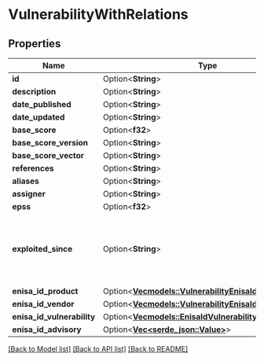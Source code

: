 # VulnerabilityWithRelations

## Properties

Name | Type | Description | Notes
------------ | ------------- | ------------- | -------------
**id** | Option<**String**> |  | [optional]
**description** | Option<**String**> |  | [optional]
**date_published** | Option<**String**> |  | [optional]
**date_updated** | Option<**String**> |  | [optional]
**base_score** | Option<**f32**> |  | [optional]
**base_score_version** | Option<**String**> |  | [optional]
**base_score_vector** | Option<**String**> |  | [optional]
**references** | Option<**String**> |  | [optional]
**aliases** | Option<**String**> |  | [optional]
**assigner** | Option<**String**> |  | [optional]
**epss** | Option<**f32**> |  | [optional]
**exploited_since** | Option<**String**> | Date when the vulnerability has been known to be exploited | [optional]
**enisa_id_product** | Option<[**Vec<models::VulnerabilityEnisaIdProductInner>**](Vulnerability_enisaIdProduct_inner.md)> |  | [optional]
**enisa_id_vendor** | Option<[**Vec<models::VulnerabilityEnisaIdVendorInner>**](Vulnerability_enisaIdVendor_inner.md)> |  | [optional]
**enisa_id_vulnerability** | Option<[**Vec<models::EnisaIdVulnerabilityEntry>**](EnisaIdVulnerabilityEntry.md)> |  | [optional]
**enisa_id_advisory** | Option<[**Vec<serde_json::Value>**](serde_json::Value.md)> |  | [optional]

[[Back to Model list]](../README.md#documentation-for-models) [[Back to API list]](../README.md#documentation-for-api-endpoints) [[Back to README]](../README.md)


